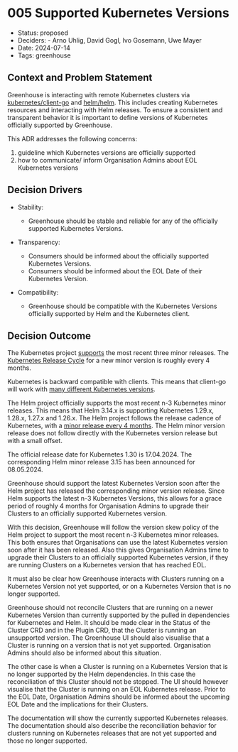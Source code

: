 # 005 Supported Kubernetes Versions

- Status: proposed
- Deciders: - Arno Uhlig, David Gogl, Ivo Gosemann, Uwe Mayer
- Date: 2024-07-14
- Tags: greenhouse

## Context and Problem Statement

Greenhouse is interacting with remote Kubernetes clusters
via [kubernetes/client-go](https://github.com/kubernetes/client-go) and [helm/helm](https://github.com/helm/helm).
This includes creating Kubernetes resources and interacting with Helm releases.
To ensure a consistent and transparent behavior it is important to define versions of Kubernetes
officially supported by Greenhouse.

This ADR addresses the following concerns:

1. guideline which Kubernetes versions are officially supported
2. how to communicate/ inform Organisation Admins about EOL Kubernetes versions

## Decision Drivers

- Stability:
    * Greenhouse should be stable and reliable for any of the officially supported Kubernetes Versions.

- Transparency:
    * Consumers should be informed about the officially supported Kubernetes Versions.
    * Consumers should be informed about the EOL Date of their Kubernetes Version.

- Compatibility:
    * Greenhouse should be compatible with the Kubernetes Versions officially supported by Helm and the Kubernetes
      client.

## Decision Outcome

The Kubernetes project [supports](https://kubernetes.io/releases/version-skew-policy/#supported-versions) the most
recent three minor releases. The [Kubernetes Release Cycle](https://kubernetes.io/releases/release/#the-release-cycle)
for a new minor version is roughly every 4 months.

Kubernetes is backward compatible with clients. This means that client-go will work
with [many different Kubernetes versions](https://github.com/kubernetes/client-go?tab=readme-ov-file#compatibility-client-go---kubernetes-clusters).

The Helm project officially supports the most recent n-3 Kubernetes minor releases. This means that Helm 3.14.x is
supporting Kubernetes 1.29.x, 1.28.x, 1.27.x and 1.26.x. The Helm project follows the release cadence of Kubernetes,
with a [minor release every 4 months](https://helm.sh/docs/topics/release_policy/#minor-releases). The Helm minor
version release does not follow directly with the Kubernetes version release but with a small offset.

The official release date for Kubernetes 1.30 is 17.04.2024. The corresponding Helm minor release 3.15 has been
announced for 08.05.2024.

Greenhouse should support the latest Kubernetes Version soon after the Helm project has released the corresponding minor
version release. Since Helm supports the latest n-3 Kubernetes Versions, this allows for a grace period of roughly 4
months for Organisation Admins to upgrade their Clusters to an officially supported Kubernetes version.

With this decision, Greenhouse will follow the version skew policy of the Helm project to support the most recent n-3
Kubernetes minor releases. This both ensures that Organisations can use the latest Kubernetes version soon after it has
been released. Also this gives Organisation Admins time to upgrade their Clusters to an officially supported Kubernetes
version, if they are running Clusters on a Kubernetes version that has reached EOL.

It must also be clear how Greenhouse interacts with Clusters running on a Kubernetes Version not yet supported, or on a
Kubernetes Version that is no longer supported.

Greenhouse should not reconcile Clusters that are running on a newer Kubernetes Version than currently supported by the
pulled in dependencies for Kubernetes and Helm. It should be made clear in the Status of the Cluster CRD and in the
Plugin CRD, that the Cluster is running an unsupported version. The Greenhouse UI should also visualise that a Cluster
is running on a version that is not yet supported. Organisation Admins should also be informed about this situation.

The other case is when a Cluster is running on a Kubernetes Version that is no longer supported by the Helm
dependencies. In this case the reconciliation of this Cluster should not be stopped. The UI should however visualise
that the Cluster is running on an EOL Kubernetes release. Prior to the EOL Date, Organisation Admins should be informed
about the upcoming EOL Date and the implications for their Clusters.

The documentation will show the currently supported Kubernetes releases. The documentation should also describe the
reconciliation behavior for clusters running on Kubernetes releases that are not yet supported and those no longer
supported.
